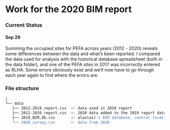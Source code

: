 Work for the 2020 BIM report
================

### Current Status
#### Sep 29
Summing the occupied sites for PEFA across years (2012 - 2020) reveals
some differences between the data and what’s been reported. I compared
the data used for analysis with the historical database spreadsheet
(both in the data folder), and one of the PEFA sites in 2017 was
incorrectly entered as RLHA. Some errors obviously exist and we’ll now
have to go through each year again to find where the errors are.


### File structure

```bash
|
└── data
   ├── 2012-2019_report.csv  <- data used in 2019 report
   ├── 2012-2020_report.csv  <- 2020 data added to the 2019 report data
   ├── 2019_BIM_db.csv       <- alastair's BIM database, central location for data
   └── 2020_survey.csv       <- data from 2020
```

